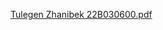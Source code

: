 [Tulegen Zhanibek 22B030600.pdf](https://github.com/TulegenZhanibek/Android/files/15220005/Tulegen.Zhanibek.22B030600.pdf)
